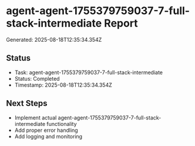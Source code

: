 # agent-agent-1755379759037-7-full-stack-intermediate Report

Generated: 2025-08-18T12:35:34.354Z

## Status
- Task: agent-agent-1755379759037-7-full-stack-intermediate
- Status: Completed
- Timestamp: 2025-08-18T12:35:34.354Z

## Next Steps
- Implement actual agent-agent-1755379759037-7-full-stack-intermediate functionality
- Add proper error handling
- Add logging and monitoring
